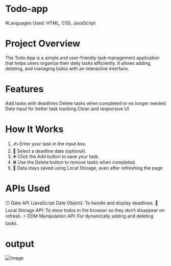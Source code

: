# Todo-app

#Languages Used:
 HTML, CSS, JavaScript
# Project Overview

The Todo App is a simple and user-friendly task management application that helps users organize their daily tasks efficiently. 
It allows adding, deleting, and managing todos with an interactive interface.
# Features
 Add tasks with deadlines
 Delete tasks when completed or no longer needed
 Date input for better task tracking
 Clean and responsive UI
# How It Works
 1. ✍ Enter your task in the input box.
 2. 📅 Select a deadline date (optional).
 3. ➕ Click the Add button to save your task.
 4. ❌ Use the Delete button to remove tasks when completed.
 5. 🔄 Data stays saved using Local Storage, even after refreshing the page
# APIs Used
 🕒 Date API (JavaScript Date Object): To handle and display deadlines.
 💾 Local Storage API: To store todos in the browser so they don’t disappear on refresh.
 ⚡ DOM Manipulation API: For dynamically adding and deleting tasks.

# output
![Image](https://github.com/user-attachments/assets/aea91687-3ac7-4017-88e9-5df6734ace92)
